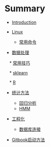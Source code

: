 # Summary

* [Introduction](README.md)

* [Linux](./linux/index.md)
    * [常用命令](./linux/command.md)

* [数据处理](./data_process/index.md)

    * [常用技巧](data_process/skills/tips.md)

    * [sklearn](./data_process/skearn.md)

    * [R](./data_process/R.md)

* [统计方法](./stat/index.md)

    * [回归分析](./stat/regression.md)
    * [HMM](./stat/hmm.md)

* [工程化](./stat/index.md)

    * [数据库连接](./project/database.md)
    

* [Gitbook启动方法](./gitbook_server/index.md)
